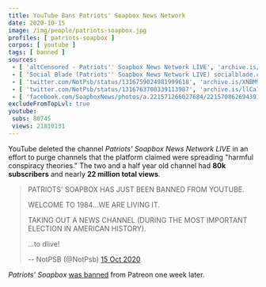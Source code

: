 ```yaml
---
title: YouTube Bans Patriots' Soapbox News Network
date: 2020-10-15
image: /img/people/patriots-soapbox.jpg
profiles: [ patriots-soapbox ]
corpos: [ youtube ]
tags: [ banned ]
sources:
 - [ 'altCensored - Patriots'' Soapbox News Network LIVE', 'archive.is/yaYtv' ]
 - [ 'Social Blade (Patriots'' Soapbox News Network LIVE) socialblade.com/youtube/channel/UCWW3gYCvKS412p7o6qSK5gg', 'archive.is/0WhUW' ]
 - [ 'twitter.com/NotPsb/status/1316759024981999618', 'archive.is/XNBM9' ]
 - [ 'twitter.com/NotPsb/status/1316763700339113987', 'archive.is/llCa7' ]
 - [ 'facebook.com/SoapboxNews/photos/a.221571266027684/221570862694391/', 'archive.is/hvsFN' ]
excludeFromTopLvl: true
youtube:
 subs: 80745
 views: 21810131
---
```


YouTube deleted the channel _Patriots' Soapbox News Network LIVE_
in an effort to purge channels that the platform claimed were spreading
"harmful conspiracy theories." The two and a half year old channel had **80k
subscribers** and nearly **22 million total views**.
> PATRIOTS' SOAPBOX HAS JUST BEEN BANNED FROM YOUTUBE.
>
> WELCOME TO 1984...WE ARE LIVING IT.
>
> TAKING OUT A NEWS CHANNEL (DURING THE MOST IMPORTANT ELECTION IN AMERICAN
> HISTORY).
>
> ...to dlive!
>
> -- NotPSB (@NotPsb) [15 Oct 2020](https://archive.is/XNBM9)

_Patriots' Soapbox_ [was banned](/e/patreon-bans-patriots-soapbox/) from
Patreon one week later.
